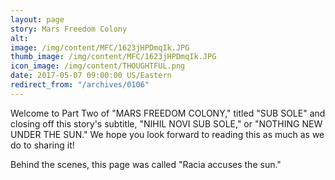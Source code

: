 ```yaml
---
layout: page
story: Mars Freedom Colony
alt:
image: /img/content/MFC/1623jHPDmqIk.JPG
thumb_image: /img/content/MFC/1623jHPDmqIk.JPG
icon_image: /img/content/THOUGHTFUL.png
date: 2017-05-07 09:00:00 US/Eastern
redirect_from: "/archives/0106"
---
```

Welcome to Part Two of "MARS FREEDOM COLONY," titled "SUB SOLE" and closing off this story's subtitle, "NIHIL NOVI SUB SOLE," or "NOTHING NEW UNDER THE SUN." We hope you look forward to reading this as much as we do to sharing it!

Behind the scenes, this page was called "Racia accuses the sun."
